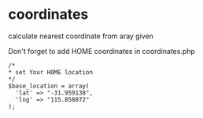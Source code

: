# coordinates
calculate nearest coordinate from aray given

Don't forget to add HOME coordinates in coordinates.php
```
/*
* set Your HOME location
*/
$base_location = array(
  'lat' => "-31.959138",
  'lng' => "115.858072"
);
```

